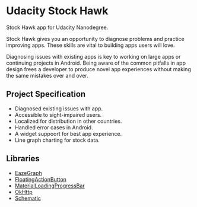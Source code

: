 # Udacity Stock Hawk
Stock Hawk app for Udacity Nanodegree.

Stock Hawk gives you an opportunity to diagnose problems and practice improving apps. These skills are vital to building apps users will love.

Diagnosing issues with existing apps is key to working on large apps or continuing projects in Android. Being aware of the common pitfalls in app design frees a developer to produce novel app experiences without making the same mistakes over and over.


##  Project Specification

* Diagnosed existing issues with  app.
* Accessible to sight-impaired users.
* Localized for distribution in other countries.
* Handled error cases in Android.
* A widget suppoort for best app experience.
* Line graph charting for stock data.


## Libraries

* [EazeGraph](https://github.com/blackfizz/EazeGraph)
* [FloatingActionButton](https://github.com/makovkastar/FloatingActionButton)
* [MaterialLoadingProgressBar](https://github.com/lsjwzh/MaterialLoadingProgressBar)
* [OkHttp](https://github.com/square/okhttp)
* [Schematic](https://github.com/SimonVT/schematic)


